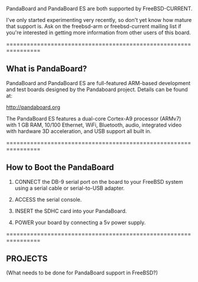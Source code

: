 PandaBoard and PandaBoard ES are both supported
by FreeBSD-CURRENT.

I've only started experimenting very recently, so don't
yet know how mature that support is.  Ask on the freebsd-arm
or freebsd-current mailing list if you're interested in
getting more information from other users of this board.

================================================================

What is PandaBoard?
--------------------------------

PandaBoard and PandaBoard ES are full-featured ARM-based
development and test boards designed by the Pandaboard
project.  Details can be found at:

  http://pandaboard.org

The PandaBoard ES features a dual-core Cortex-A9 processor
(ARMv7) with 1 GB RAM, 10/100 Ethernet, WiFi, Bluetooth,
audio, integrated video with hardware 3D acceleration,
and USB support all built in.

================================================================

How to Boot the PandaBoard
--------------------------------

1. CONNECT the DB-9 serial port on the board
   to your FreeBSD system using a serial cable
   or serial-to-USB adapter.

2. ACCESS the serial console.

3. INSERT the SDHC card into your PandaBoard.

4. POWER your board by connecting a 5v power supply.

================================================================

PROJECTS
--------------------------------

(What needs to be done for PandaBoard support in FreeBSD?)
